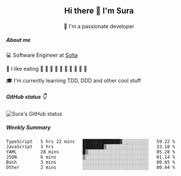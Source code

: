 ## <p align="center"> Hi there 👋 I'm Sura </p>

<p align="center">  🌱 I'm a passionate developer </p>

##### About me

:computer: Software Engineer at [Solta](https://www.soltalabs.com/)

:sparkling_heart: I like eating :sushi: :rice_ball: :curry: :spaghetti: :hamburger: :custard: :watermelon: :cherries: :peach: :melon:

:mortar_board: I'm currently learning TDD, DDD and other cool stuff

##### GitHub status :point_down:
![Sura's GitHub status](https://github-readme-stats.vercel.app/api?username=gutongww&show_icons=true)

##### Weekly Summary



<!--START_SECTION:waka-->

```text
TypeScript   5 hrs 22 mins   ██████████████▓░░░░░░░░░░   59.22 %
JavaScript   3 hrs           ████████▒░░░░░░░░░░░░░░░░   33.18 %
YAML         28 mins         █▒░░░░░░░░░░░░░░░░░░░░░░░   05.28 %
JSON         6 mins          ▒░░░░░░░░░░░░░░░░░░░░░░░░   01.14 %
Bash         3 mins          ░░░░░░░░░░░░░░░░░░░░░░░░░   00.65 %
Other        2 mins          ░░░░░░░░░░░░░░░░░░░░░░░░░   00.44 %
```

<!--END_SECTION:waka-->



<!--
**gutongww/gutongww** is a ✨ _special_ ✨ repository because its `README.md` (this file) appears on your GitHub profile.

Here are some ideas to get you started:

- 🔭 I’m currently working on ...
- 🌱 I’m currently learning ...
- 👯 I’m looking to collaborate on ...
- 🤔 I’m looking for help with ...
- 💬 Ask me about ...
- 📫 How to reach me: ...
- 😄 Pronouns: ...
- ⚡ Fun fact: ...
-->
